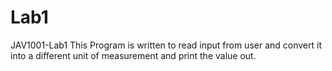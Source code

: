 # Lab1
 JAV1001-Lab1
 This Program is written to read input from user and convert it into a different unit of measurement and print the value out.
